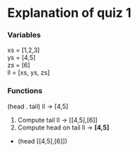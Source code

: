 # Explanation of quiz 1

### Variables
xs = [1,2,3]  
ys = [4,5]  
zs = [6]  
ll = [xs, ys, zs]  

### Functions
(head . tail) ll -> [4,5]  
1. Compute tail ll -> [[4,5],[6]]  
2. Compute head on tail ll -> **[4,5]**  
  - (head [[4,5],[6]])
